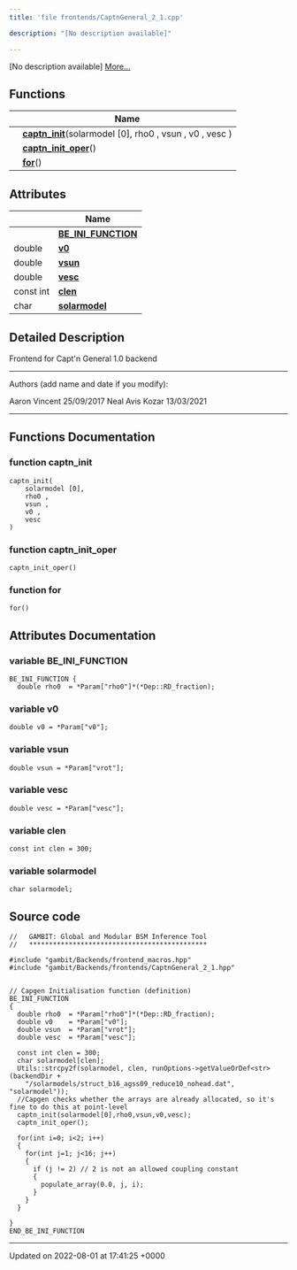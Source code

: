 ```yaml
---
title: 'file frontends/CaptnGeneral_2_1.cpp'

description: "[No description available]"

---
```







[No description available] [More...](#detailed-description)

## Functions

|                | Name           |
| -------------- | -------------- |
| | **[captn_init](/documentation/code/gambit_sphinx/files/captngeneral__2__1_8cpp/#function-captn-init)**(solarmodel [0], rho0 , vsun , v0 , vesc ) |
| | **[captn_init_oper](/documentation/code/gambit_sphinx/files/captngeneral__2__1_8cpp/#function-captn-init-oper)**() |
| | **[for](/documentation/code/gambit_sphinx/files/captngeneral__2__1_8cpp/#function-for)**() |

## Attributes

|                | Name           |
| -------------- | -------------- |
| | **[BE_INI_FUNCTION](/documentation/code/gambit_sphinx/files/captngeneral__2__1_8cpp/#variable-be-ini-function)**  |
| double | **[v0](/documentation/code/gambit_sphinx/files/captngeneral__2__1_8cpp/#variable-v0)**  |
| double | **[vsun](/documentation/code/gambit_sphinx/files/captngeneral__2__1_8cpp/#variable-vsun)**  |
| double | **[vesc](/documentation/code/gambit_sphinx/files/captngeneral__2__1_8cpp/#variable-vesc)**  |
| const int | **[clen](/documentation/code/gambit_sphinx/files/captngeneral__2__1_8cpp/#variable-clen)**  |
| char | **[solarmodel](/documentation/code/gambit_sphinx/files/captngeneral__2__1_8cpp/#variable-solarmodel)**  |

## Detailed Description


Frontend for Capt'n General 1.0 backend



------------------

Authors (add name and date if you modify):

Aaron Vincent 25/09/2017 Neal Avis Kozar 13/03/2021 

------------------


## Functions Documentation

### function captn_init

```
captn_init(
    solarmodel [0],
    rho0 ,
    vsun ,
    v0 ,
    vesc 
)
```


### function captn_init_oper

```
captn_init_oper()
```


### function for

```
for()
```



## Attributes Documentation

### variable BE_INI_FUNCTION

```
BE_INI_FUNCTION {
  double rho0  = *Param["rho0"]*(*Dep::RD_fraction);
```


### variable v0

```
double v0 = *Param["v0"];
```


### variable vsun

```
double vsun = *Param["vrot"];
```


### variable vesc

```
double vesc = *Param["vesc"];
```


### variable clen

```
const int clen = 300;
```


### variable solarmodel

```
char solarmodel;
```



## Source code

```
//   GAMBIT: Global and Modular BSM Inference Tool
//   *********************************************

#include "gambit/Backends/frontend_macros.hpp"
#include "gambit/Backends/frontends/CaptnGeneral_2_1.hpp"


// Capgen Initialisation function (definition)
BE_INI_FUNCTION
{
  double rho0  = *Param["rho0"]*(*Dep::RD_fraction);
  double v0    = *Param["v0"];
  double vsun  = *Param["vrot"];
  double vesc  = *Param["vesc"];

  const int clen = 300;
  char solarmodel[clen];
  Utils::strcpy2f(solarmodel, clen, runOptions->getValueOrDef<str>(backendDir +
    "/solarmodels/struct_b16_agss09_reduce10_nohead.dat", "solarmodel"));
  //Capgen checks whether the arrays are already allocated, so it's fine to do this at point-level
  captn_init(solarmodel[0],rho0,vsun,v0,vesc);
  captn_init_oper();

  for(int i=0; i<2; i++)
  {
    for(int j=1; j<16; j++)
    {
      if (j != 2) // 2 is not an allowed coupling constant
      {
        populate_array(0.0, j, i);
      }
    }
  }

}
END_BE_INI_FUNCTION
```


-------------------------------

Updated on 2022-08-01 at 17:41:25 +0000
